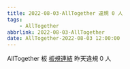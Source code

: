 ```yaml
---
title: 2022-08-03-AllTogether 違規 0 人
tags:
    - AllTogether
abbrlink: 2022-08-03-AllTogether
date: AllTogether-2022-08-03 12:00:00
---
```

AllTogether 板 [板規連結](https://www.ptt.cc/bbs/AllTogether/M.1643211430.A.5FB.html)
昨天違規 0 人
